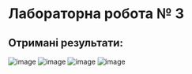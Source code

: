 # Лабораторна робота № 3

## Отримані результати:

![image](https://github.com/zerorchik/TA_2_labs/assets/103893849/0c2f1035-ef9a-4537-a8c5-310b64d75275)
![image](https://github.com/zerorchik/TA_2_labs/assets/103893849/4cbafb03-490c-40d7-a7bb-c2d29377ac5f)
![image](https://github.com/zerorchik/TA_2_labs/assets/103893849/71f0c9ab-226d-4938-ab5f-e03b9ff92222)
![image](https://github.com/zerorchik/TA_2_labs/assets/103893849/b2c484b9-d02c-4d78-90c1-ce8a8a136229)
